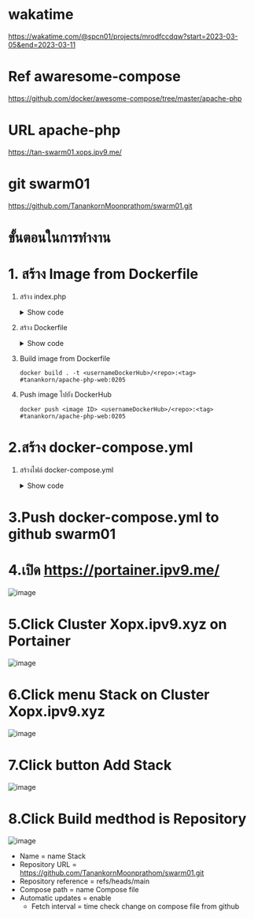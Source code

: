 #  wakatime
https://wakatime.com/@spcn01/projects/mrodfccdqw?start=2023-03-05&end=2023-03-11
# Ref awaresome-compose
https://github.com/docker/awesome-compose/tree/master/apache-php
# URL apache-php
https://tan-swarm01.xops.ipv9.me/
# git swarm01
https://github.com/TanankornMoonprathom/swarm01.git


# ขั้นตอนในการทำงาน
# 1. สร้าง Image from Dockerfile
 1. สร้าง index.php
    <details>
    <summary>Show code</summary>

    ```ruby   
    <!DOCTYPE html>
    <html>
    <head>
    <title>Store Login</title>
    <style>
    /* Set the background color to gray */
    h1{
    text-align: center;
    }
    body {
    background-color: blue;
    }
    .topic {          
    text-align: center;
    }
    /* Center the elements on the page */
    .center {
    display: flex;
    justify-content: center;
    align-items: center;
    }
    /* Set the text color to white */
    .white-text {
    color: purple;
    }
    </style>
    </head>
    <body>
    <div class="topic">
    <h1 class="white-text">spcn01 Login</h1>
    </div>
    <div class="center">
    <form>
    <label for="username" class="white-text">Username:</label><br>
    <input type="text" id="username" name="username"><br>
    <label for="password" class="white-text">Password:</label><br>
    <input type="password" id="password" name="password"><br><br>
    <input type="button" value="Login" onclick="login()" class="white-text">
    </form> 
    </div>
    <div class="center">
    <h1><?php
    date_default_timezone_set("Asia/Bangkok");
    echo'Today ';
    echo date('d/m/y');
    echo '<br/>';
    echo'Time ';
    echo date('H:i:s'); 
    echo '<br/>';
    ?></h1>
    </div>
    <script>
    function login() {
    // Get the username and password from the form
    var username = document.getElementById('username').value;
    var password = document.getElementById('password').value;
    // Validate the username and password
    if (username == 'admin' && password == 'password') {
    // If the username and password are correct, redirect the user to the store homepage
    window.location.href = 'store-homepage.html';
    } else {
    // If the username and password are incorrect, display an error message
    alert('Invalid username or password');
    }
    }
    </script>
    </body>
    </html>
    ```

    </details>
 2. สร้าง Dockerfile
    <details>
    <summary>Show code</summary>

    ```ruby
    FROM --platform=$BUILDPLATFORM php:8.0.9-apache as builder #image container

    WORKDIR /var/www/html/ #Set path working command on container

    COPY . /var/www/html/ #Copy file on host to container

    EXPOSE 80 #Set port container allow host access

    CMD ["apache2-foreground"] #run last command before docker create container

    FROM builder as dev-envs

    RUN <<EOF
    apt-get update
    apt-get install -y --no-install-recommends git
    EOF 
    #run command on container

    RUN <<EOF
    useradd -s /bin/bash -m vscode
    groupadd docker
    usermod -aG docker vscode
    EOF

    COPY --from=gloursdocker/docker / /

    CMD ["apache2-foreground"]
    ```

    </details>
 3. Build image from Dockerfile
 
    ```
    docker build . -t <usernameDockerHub>/<repo>:<tag> #tanankorn/apache-php-web:0205
    ```
 4. Push image ไปยัง DockerHub

     ```
     docker push <image ID> <usernameDockerHub>/<repo>:<tag> #tanankorn/apache-php-web:0205
     ```

# 2.สร้าง docker-compose.yml
 1. สร้างไฟล์ docker-compose.yml
    <details>
    <summary>Show code</summary>

    ```ruby
    version: '3.3'
    services:
    web:
    image: tanankorn/apache-php-web:0205
    networks:
    - webproxy
    logging:
    driver: json-file
    volumes:
    - app:/var/www/html/
    container_name: swarm01-web2
    deploy:
    replicas: 1
    labels:
    - traefik.docker.network=webproxy
    - traefik.enable=true
    - traefik.http.routers.${APPNAME}-https.entrypoints=websecure
    - traefik.http.routers.${APPNAME}-https.rule=Host("${APPNAME}.xops.ipv9.me")
    - traefik.http.routers.${APPNAME}-https.tls.certresolver=default
    - traefik.http.services.${APPNAME}.loadbalancer.server.port=80
    resources:
    reservations:
    cpus: '0.1'
    memory: 10M
    limits:
    cpus: '0.4'
    memory: 50M
    networks:
    webproxy:
    external: true
    volumes:
    app:
    ```
# 3.Push docker-compose.yml to github swarm01
# 4.เปิด https://portainer.ipv9.me/
 
 ![image](https://user-images.githubusercontent.com/119097663/224484388-a617001c-cf34-49ce-9d7a-3c3d4b8bfc76.png)

# 5.Click Cluster Xopx.ipv9.xyz on Portainer
 
 ![image](https://user-images.githubusercontent.com/119097663/224484436-f6e5f9a5-5520-409b-8d12-1cfc947404f5.png)
 
# 6.Click menu Stack on Cluster Xopx.ipv9.xyz
 
 ![image](https://user-images.githubusercontent.com/119097663/224484471-88edcac4-dcd8-437d-b741-ead184381b48.png)

# 7.Click button Add Stack

![image](https://user-images.githubusercontent.com/119097663/224484514-0e6de6f0-c04e-44bf-bddb-df9bf0b2bb83.png)

# 8.Click Build medthod is Repository
 
 ![image](https://user-images.githubusercontent.com/119097663/224484639-134b525a-bae2-4187-92ad-f1ee12e08084.png)

 - Name = name Stack
  - Repository URL = https://github.com/TanankornMoonprathom/swarm01.git
  - Repository reference = refs/heads/main
  - Compose path = name Compose file
  - Automatic updates = enable
    - Fetch interval = time check change on compose file from github 

